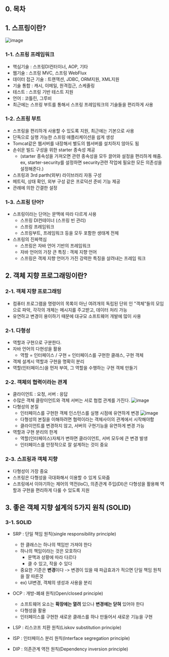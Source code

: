 ## 0. 목차

## 1. 스프링이란?
![image](https://user-images.githubusercontent.com/109258397/220018119-5847ee21-fd8d-404e-8e64-c5627a8b0c7e.png)

### 1-1. 스프링 프레임워크
- 핵심기술 : 스프링DI컨터이너, AOP, 기타
- 웹기술 : 스프링 MVC, 스프링 WebFlux
- 데이터 접근 기술 : 트랜잭션, JDBC, ORM지원, XML지원
- 기술 통합 : 캐시, 이메일, 원격접근, 스케줄링
- 테스트 : 스프링 기반 테스트 지원
- 언어 : 코틀린, 그루비
- 최근에는 스프링 부트를 통해서 스프링 프레임워크의 기술들을 편리하게 사용

### 1-2. 스프링 부트
- 스프링을 편리하개 사용할 수 있도록 지원, 최근에는 기본으로 사용
- 단독으로 실행 가능한 스프링 애플리케이션을 쉽게 생성
- Tomcat같은 웹서버를 내장해서 별도의 웹서버를 설치하지 않아도 됨
- 손쉬운 빌드 구성을 위한 starter 종속성 제공
  - (starter 종속성을 가져오면 관련 종속성을 모두 끌어와 설정을 편리하게 해줌. ex, starter-security를 설정하면 security관련 작업에 필요한 모든 의존성을 설정해준다.)
- 스프링과 3rd parth(외부) 라이브러리 자동 구성
- 메트릭, 상태 확인, 외부 구성 같은 프로덕션 준비 기능 제공
- 관례에 의한 간결한 설정

### 1-3. 스프링 단어?
- 스프링이라는 단어는 문맥에 따라 다르게 사용
  - 스프링 DI컨테이너 (스프링 빈 관리)
  - 스프링 프레임워크
  - 스프링부트, 프레임워크 등을 모두 포함한 생태계 전체
- 스프링의 진짜핵심
  - 스프링은 자바 언어 기반의 프레임워크
  - 자바 언어의 가장 큰 특징 : 객체 지향 언어
  - 스프링은 객제 지향 언어가 가진 강력한 특징을 살려내는 프레임 워크

## 2. 객체 지향 프로그래밍이란?

### 2-1. 객체 지향 프로그래밍
- 컴퓨터 프로그램을 명령어의 목록이 아닌 여려개의 독립된 단위 인 "객체"들의 모임으로 파악, 각각의 개체는 메시지를 주고받고, 데이터 처리 가능
- 유연하고 변경이 용이하기 때문에 대규모 소프트웨어 개발에 많이 사용

### 2-1. 다형성
- 역할과 구현으로 구분한다.
- 자바 언어의 다현성을 활용
  - 역할 = 인터페이스 / 구현 = 인터페이스를 구현한 클래스, 구현 객체
- 객체 설계시 역할과 구현을 명확히 분리
- 역할(인터페이스)을 먼저 부여, 그 역할을 수행하는 구현 객체 만들기

### 2-2. 객체의 협력이라는 관계
- 클라이언트 : 요청, 서버 : 응답
- 수많은 객체 클랑이언트와 객체 서버는 서로 협렵 관계를 가진다.
![image](https://user-images.githubusercontent.com/109258397/220041636-aeaa558a-bbfe-474a-ad27-5737f53b34ba.png)
- 다형성의 본질
  - 인터페이스를 구현한 객체 인스턴스를 실행 시점에 유연하게 변경
  ![image](https://user-images.githubusercontent.com/109258397/220042547-c6290adf-4b07-45d5-885b-203666e9d57d.png)
  - 다형성의 본질을 이해하려면 협력이라는 객체사이의 관계에서 시작해야함
  - 클라이언트를 변경하지 않고, 서버의 구현기능을 유연하게 변경 가능
- 역할과 구현 분리의 한계
  - 역할(인터페이스)자체가 변하면 클라이언트, 서버 모두에 큰 변경 발생
  - 인터페이스를 안정적으로 잘 설계하는 것이 중요

### 2-3. 스프링과 객체 지향
- 다형성이 가장 중요
- 스프링은 다형성을 극대화해서 이용할 수 있게 도와줌
- 스프링에서 이야기하는 제어의 역전(IoC), 의존관계 주입(DI)은 다형성을 활용해 역할과 구현을 편리하게 다룰 수 있도록 지원

## 3. 좋은 객체 지향 설계의 5가지 원칙 (SOLID)
### 3-1. SOLID
- SRP : 단일 책임 원칙(single responsibility principle)
  - 한 클래스는 하나의 책임만 가져야 한다
  - 하나의 책임이라는 것은 모호하다
    - 문맥과 상황에 따라 다르다
    - 클 수 있고, 작을 수 있다
  - 중요한 기준은 **변경**이다 -> 변경이 있을 때 파급효과가 적으면 단일 책임 원칙을 잘 따른것
  - ex) UI변경, 객체의 생성과 사용을 분리
- OCP : 개방-폐쇄 원칙(Open/closed principle)
  - 소프트웨어 요소는 **확장에는 열려** 있으나 **변경에는 닫혀** 있어야 한다
  - 다형성을 활용
  - 인터페이스를 구현한 새로운 클래스를 하나 만들어서 새로운 기능을 구현

- LSP : 리스코프 치환 원칙(Liskov substitution principle)
- ISP : 인터페이스 분리 원칙(Interface segregation principle)
- DIP : 의존관계 역전 원칙(Dependency inversion principle)
